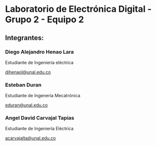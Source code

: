 # Laboratorio de Electrónica Digital - Grupo 2 - Equipo 2
## Integrantes: 

### Diego Alejandro Henao Lara 

Estudiante de Ingeniería eléctrica

[dihenaol@unal.edu.co](mailto:dihenaol@unal.edu.co)

### Esteban Duran 
Estudiante de Ingenería Mecatrónica 

[eduran@unal.edu.co](mailto:edural@unal.edu.co)

### Angel David Carvajal Tapias
Estudiante de Ingeniería Eléctrica

 [acarvajalta@unal.edu.co](mailto:acarvajalta@unal.edu.co)
 
